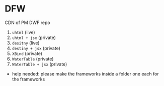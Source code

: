 # DFW
CDN of PM DWF repo
1. `uhtml` (live)
2. `uhtml + jsx` (private)
3. `desitny` (live)
4. `destiny + jsx` (private)
5. `XBind` (private)
6. `WaterTable` (private)
7. `WaterTable + jsx` (private)
  
+ help needed: please make the frameworks inside a folder one each for the frameworks
  
  
